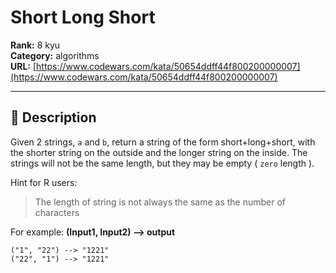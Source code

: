 # Short Long Short

**Rank:** 8 kyu  
**Category:** algorithms  
**URL:** [https://www.codewars.com/kata/50654ddff44f800200000007](https://www.codewars.com/kata/50654ddff44f800200000007)

---

## 📝 Description

Given 2 strings, `a` and `b`, return a string of the form short+long+short, with the shorter string on the outside
and the longer string on the inside. The strings will not be the same length, but they may be empty ( `zero` length ).

Hint for R users:
<blockquote>The length of string is not always the same as the number of characters</blockquote>

For example: **(Input1, Input2) --> output**

```
("1", "22") --> "1221"
("22", "1") --> "1221"
```
